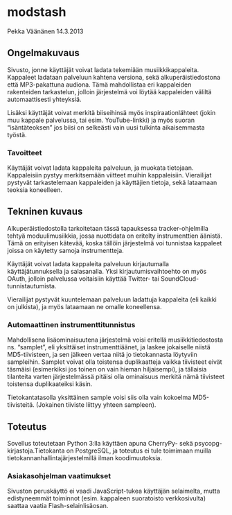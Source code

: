 
# modstash

Pekka Väänänen
14.3.2013

## Ongelmakuvaus

Sivusto, jonne käyttäjät voivat ladata tekemiään musiikkikappaleita. Kappaleet ladataan palveluun kahtena versiona, sekä alkuperäistiedostona että MP3-pakattuna audiona. Tämä mahdollistaa eri kappaleiden rakenteiden tarkastelun, jolloin järjestelmä voi löytää kappaleiden väliltä automaattisesti yhteyksiä.

Lisäksi käyttäjät voivat merkitä biiseihinsä myös inspiraationlähteet (jokin muu kappale palvelussa, tai esim. YouTube-linkki) ja myös suoran “isäntäteoksen” jos biisi on selkeästi vain uusi tulkinta aikaisemmasta työstä.

### Tavoitteet
Käyttäjät voivat ladata kappaleita palveluun, ja muokata tietojaan. Kappaleisiin pystyy merkitsemään viitteet muihin kappaleisiin. Vierailijat pystyvät tarkastelemaan kappaleiden ja käyttäjien tietoja, sekä lataamaan teoksia koneelleen.

## Tekninen kuvaus

Alkuperäistiedostolla tarkoitetaan tässä tapauksessa tracker-ohjelmilla tehtyä moduulimusiikkia, jossa nuottidata on eritelty instrumenttien äänistä. Tämä on erityisen kätevää, koska tällöin järjestelmä voi tunnistaa kappaleet joissa on käytetty samoja instrumentteja.

Käyttäjät voivat ladata kappaleita palveluun kirjautumalla käyttäjätunnuksella ja salasanalla. Yksi kirjautumisvaihtoehto on myös OAuth, jolloin palvelussa voitaisiin käyttää Twitter- tai SoundCloud-tunnistautumista.

Vierailijat pystyvät kuuntelemaan palveluun ladattuja kappaleita (eli kaikki on julkista), ja myös lataamaan ne omalle koneellensa.

### Automaattinen instrumenttitunnistus 
Mahdollisena lisäominaisuutena järjestelmä voisi eritellä musiikkitiedostosta ns. “samplet”, eli yksittäiset instrumenttiäänet, ja laskee jokaiselle niistä MD5-tiivisteen, ja sen jälkeen vertaa niitä jo tietokannasta löytyviin sampleihin. Samplet voivat olla toistensa duplikaatteja vaikka tiivisteet eivät täsmäisi (esimerkiksi jos toinen on vain hieman hiljaisempi), ja tällaisia tilanteita varten järjestelmässä pitäisi olla ominaisuus merkitä nämä tiivisteet toistensa duplikaateiksi käsin.

Tietokantatasolla yksittäinen sample voisi siis olla vain kokoelma MD5-tiivisteitä. (Jokainen tiiviste liittyy yhteen sampleen).

## Toteutus

Sovellus toteutetaan Python 3:lla käyttäen apuna CherryPy- sekä psycopg-kirjastoja.Tietokanta on PostgreSQL, ja toteutus ei tule toimimaan muilla tietokannanhallintajärjestelmillä ilman koodimuutoksia.

### Asiakasohjelman vaatimukset
Sivuston peruskäyttö ei vaadi JavaScript-tukea käyttäjän selaimelta, mutta edistyneemmät toiminnot (esim. kappaleen suoratoisto verkkosivulta) saattaa vaatia Flash-selainlisäosan.
